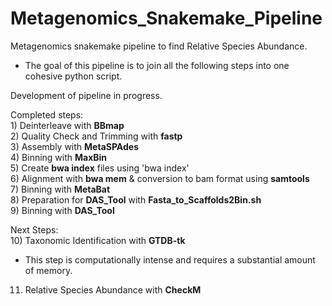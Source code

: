 # Metagenomics_Snakemake_Pipeline
Metagenomics snakemake pipeline to find Relative Species Abundance. 
 * The goal of this pipeline is to join all the following steps into one cohesive python script.
   
Development of pipeline in progress.  
  
Completed steps:  
 1)‎ Deinterleave with **BBmap**  
 2) Quality Check and Trimming with **fastp**   
 3) Assembly with **MetaSPAdes**  
 4) Binning with **MaxBin**   
 5) Create **bwa index** files using 'bwa index'  
 6) Alignment with **bwa mem** & conversion to bam format using **samtools**  
 7) Binning with **MetaBat**   
 8) Preparation for **DAS_Tool** with **Fasta_to_Scaffolds2Bin.sh**  
 9) Binning with **DAS_Tool**   
   
 Next Steps:  
 10) Taxonomic Identification with **GTDB-tk**   
   * This step is computationally intense and requires a substantial amount of memory.
 11) Relative Species Abundance with **CheckM**   

  
